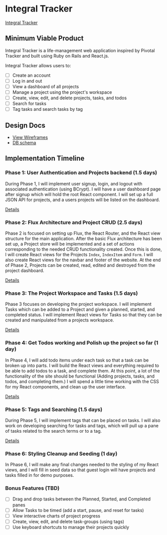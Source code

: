 # Integral Tracker

[Integral Tracker][heroku]

[heroku]: http://www.herokuapp.com

## Minimum Viable Product

Integral Tracker is a life-management web application inspired by Pivotal Tracker and built using Ruby on Rails and React.js.

Integral Tracker allows users to:

- [ ] Create an account
- [ ] Log in and out
- [ ] View a dashboard of all projects
- [ ] Manage a project using the project's workspace
- [ ] Create, view, edit, and delete projects, tasks, and todos
- [ ] Search for tasks
- [ ] Tag tasks and search tasks by tag

## Design Docs
* [View Wireframes][view]
* [DB schema][schema]

[view]: ./docs/views.md
[schema]: ./docs/schema.md

## Implementation Timeline

### Phase 1: User Authentication and Projects backend (1.5 days)

During Phase 1, I will implement user signup, login, and logout with associated
authentication (using BCrypt). I will have a user dashboard page after signup
which will hold the root React component. I will set up a full JSON API for
projects, and a users projects will be listed on the dashboard.

[Details][phase-one]

### Phase 2: Flux Architecture and Project CRUD (2.5 days)

Phase 2 is focused on setting up Flux, the React Router, and the React view
structure for the main application. After the basic Flux architecture has been
set up, a Project store will be implemented and a set of actions corresponding to the needed CRUD functionality created. Once this is done, I will create React
views for the Projects `Index`, `IndexItem` and `Form`. I will also create React views for the navbar and footer of the website. At the end of Phase 2,
Projects can be created, read, edited and destroyed from the project dashboard.

[Details][phase-two]

### Phase 3: The Project Workspace and Tasks (1.5 days)

Phase 3 focuses on developing the project workspace. I will implement Tasks which can be added to a Project and given a planned, started, and completed status. I will implement React views for Tasks so that they can be created and manipulated from a projects workspace.

[Details][phase-three]

### Phase 4: Get Todos working and Polish up the project so far (1 day)

In Phase 4, I will add todo items under each task so that a task can be broken up into parts. I will build the React views and everything required to be able to add todos to a task, and complete them. At this point, a lot of the functionality of the site should be functional (Adding projects, tasks, and todos, and completing them.) I will spend a little time working with the CSS for my React components, and clean up the user interface.

[Details][phase-four]

### Phase 5: Tags and Searching (1.5 days)

During Phase 5, I will implement tags that can be placed on tasks. I will also work on developing searching for tasks and tags, which will pull up a pane of tasks related to the search terms or to a tag.

[Details][phase-five]

### Phase 6: Styling Cleanup and Seeding (1 day)

In Phase 6, I will make any final changes needed to the styling of my React views, and I will fill in seed data so that guest login will have projects and tasks filled in for demo purposes.

### Bonus Features (TBD)
- [ ] Drag and drop tasks between the Planned, Started, and Completed panes
- [ ] Allow Tasks to be timed (add a start, pause, and reset for tasks)
- [ ] View interactive charts of project progress
- [ ] Create, view, edit, and delete task-groups (using tags)
- [ ] Use keyboard shortcuts to manage their projects quickly

[phase-one]: ./docs/phases/phase1.md
[phase-two]: ./docs/phases/phase2.md
[phase-three]: ./docs/phases/phase3.md
[phase-four]: ./docs/phases/phase4.md
[phase-five]: ./docs/phases/phase5.md
